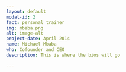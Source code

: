 ```yaml
---
layout: default
modal-id: 2
fact: personal trainer
img: mbaba.png
alt: image-alt
project-date: April 2014
name: Michael Mbaba
who: Cofounder and CEO
description: This is where the bios will go 

---
```

